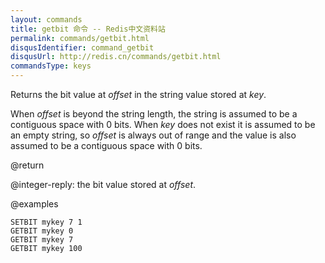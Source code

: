 ```yaml
---
layout: commands
title: getbit 命令 -- Redis中文资料站
permalink: commands/getbit.html
disqusIdentifier: command_getbit
disqusUrl: http://redis.cn/commands/getbit.html
commandsType: keys
---
```


Returns the bit value at _offset_ in the string value stored at _key_.

When _offset_ is beyond the string length, the string is assumed to be a
contiguous space with 0 bits.
When _key_ does not exist it is assumed to be an empty string, so _offset_ is
always out of range and the value is also assumed to be a contiguous space with
0 bits.

@return

@integer-reply: the bit value stored at _offset_.

@examples

```cli
SETBIT mykey 7 1
GETBIT mykey 0
GETBIT mykey 7
GETBIT mykey 100
```
